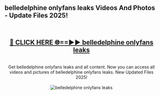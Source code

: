 <h2>belledelphine onlyfans leaks Videos And Photos - Update Files 2025!</h2>
<br>
<div align="center">
<h2><a href="https://top-ai-tools.click/QrbHav" rel="nofollow">🔴 CLICK HERE 🌐==►► belledelphine onlyfans leaks</a></h2>
<br>
Get belledelphine onlyfans leaks and all content. Now you can access all videos and pictures of belledelphine onlyfans leaks. New Updated Files 2025!
<br>
<br>
<a href="https://top-ai-tools.click/QrbHav" rel="nofollow" data-target="animated-image.originalLink"><img src="https://i.ibb.co.com/WyWwxjT/player-gif2.gif" alt="belledelphine onlyfans leaks" style="max-width: 100%; display: inline-block;" data-target="animated-image.originalImage"></a>
</div>
<br>